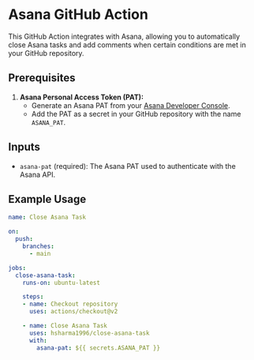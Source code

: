 # Asana GitHub Action

This GitHub Action integrates with Asana, allowing you to automatically close Asana tasks and add comments when certain conditions are met in your GitHub repository.

## Prerequisites

1. **Asana Personal Access Token (PAT):**
   - Generate an Asana PAT from your [Asana Developer Console](https://app.asana.com/0/developer-console).
   - Add the PAT as a secret in your GitHub repository with the name `ASANA_PAT`.

## Inputs

- `asana-pat` (required): The Asana PAT used to authenticate with the Asana API.

## Example Usage

```yaml
name: Close Asana Task

on:
  push:
    branches:
      - main

jobs:
  close-asana-task:
    runs-on: ubuntu-latest

    steps:
    - name: Checkout repository
      uses: actions/checkout@v2

    - name: Close Asana Task
      uses: hsharma1996/close-asana-task
      with:
        asana-pat: ${{ secrets.ASANA_PAT }}
